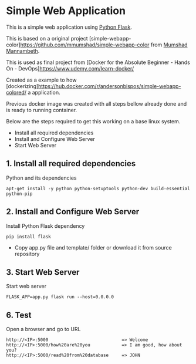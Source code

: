 # Simple Web Application

This is a simple web application using [Python Flask](http://flask.pocoo.org/).

This is based on a original project [simple-webapp-color]https://github.com/mmumshad/simple-webapp-color from [Mumshad Mannambeth](https://www.udemy.com/user/mumshad-mannambeth/).

This is used as final project from [Docker for the Absolute Beginner - Hands On - DevOps]https://www.udemy.com/learn-docker/

Created as a example to how [dockerizing]https://hub.docker.com/r/andersonbispos/simple-webapp-colored/ a application.

Previous docker image was created with all steps bellow already done and is ready to running container.
  
  Below are the steps required to get this working on a base linux system.
  
  - Install all required dependencies
  - Install and Configure Web Server
  - Start Web Server
   
## 1. Install all required dependencies
  
  Python and its dependencies

    apt-get install -y python python-setuptools python-dev build-essential python-pip
    
## 2. Install and Configure Web Server

Install Python Flask dependency

    pip install flask

- Copy app.py file and template/ folder or download it from source repository

## 3. Start Web Server

Start web server

    FLASK_APP=app.py flask run --host=0.0.0.0
    
## 6. Test

Open a browser and go to URL

    http://<IP>:5000                            => Welcome
    http://<IP>:5000/how%20are%20you            => I am good, how about you?
    http://<IP>:5000/read%20from%20database     => JOHN

